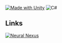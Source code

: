 [![Made with Unity](https://img.shields.io/badge/Made%20with-Unity-57b9d3.svg?style=flat&logo=unity)](https://unity3d.com)
![C#](https://img.shields.io/badge/C%23-white)
## Links
[![Neural Nexus](https://img.shields.io/badge/Neural%20Nexus-darkred)](https://www.youtube.com/watch?v=4PFoWnii2UA)

